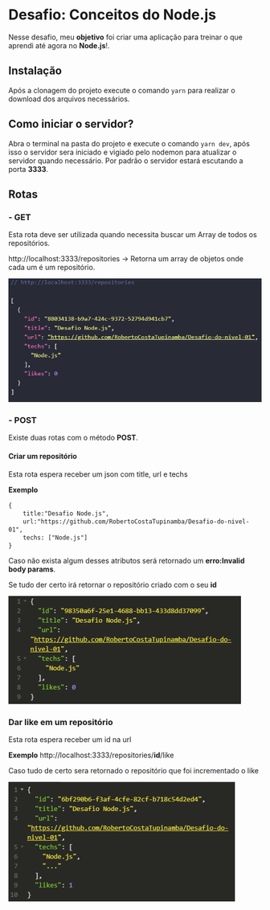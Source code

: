 # Desafio: Conceitos do Node.js

Nesse desafio, meu **objetivo** foi criar uma aplicação para treinar o que aprendi até agora no **Node.js**!.

## Instalação

Após a clonagem do projeto execute o comando `yarn` para realizar o download dos arquivos necessários.

## Como iniciar o servidor?

Abra o terminal na pasta do projeto e execute o comando `yarn dev`, após isso o servidor sera iniciado e vigiado pelo
nodemon para atualizar o servidor quando necessário.
Por padrão o servidor estará escutando a porta **3333**.

## Rotas

### - GET

Esta rota deve ser utilizada quando necessita buscar um Array de todos os repositórios.

http://localhost:3333/repositories -> Retorna um array de objetos onde cada um é um repositório.

![](/src/img/docs/GET.png)

### - POST

Existe duas rotas com o método **POST**.

#### Criar um repositório

Esta rota espera receber um json com title, url e techs

**Exemplo**

```
{
    title:"Desafio Node.js",
    url:"https://github.com/RobertoCostaTupinamba/Desafio-do-nivel-01",
	techs: ["Node.js"]
}
```

Caso não exista algum desses atributos será retornado um **erro:Invalid body params**.

Se tudo der certo irá retornar o repositório criado com o seu **id**

![](/src/img/docs/createPOST.PNG)


### Dar like em um repositório
Esta rota espera receber um id na url

**Exemplo**
http://localhost:3333/repositories/**id**/like

Caso tudo de certo sera retornado o repositório que foi incrementado o like

![](src/img/docs/likePOST.PNG)

